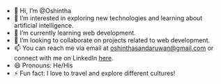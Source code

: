 - 👋 Hi, I’m @Oshintha
- 👀 I’m interested in exploring new technologies and learning about artificial intelligence.
- 🌱 I’m currently learning web development.
- 💞️ I’m looking to collaborate on projects related to web development.
- 📫 You can reach me via email at [oshinthasandaruwan@gmail.com](mailto:oshinthasandaruwan@gmail.com) or connect with me on LinkedIn [here](https://www.linkedin.com/in/oshintha-sandaruwan/).
- 😄 Pronouns: He/His
- ⚡ Fun fact: I love to travel and explore different cultures!


<!---
Oshintha/Oshintha is a ✨ special ✨ repository because its `README.md` (this file) appears on your GitHub profile.
You can click the Preview link to take a look at your changes.
--->
